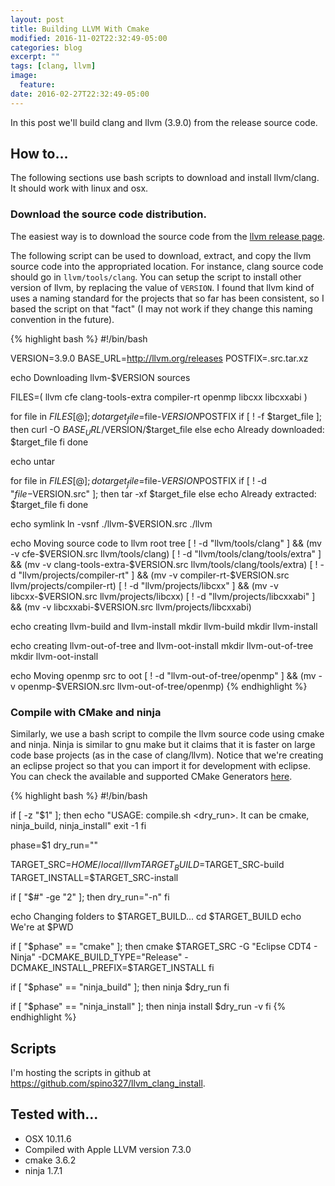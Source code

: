 ```yaml
---
layout: post
title: Building LLVM With Cmake
modified: 2016-11-02T22:32:49-05:00
categories: blog
excerpt: ""
tags: [clang, llvm]
image:
  feature:
date: 2016-02-27T22:32:49-05:00
---
```


In this post we'll build clang and llvm (3.9.0) from the release source code.

## How to...

The following sections use bash scripts to download and install llvm/clang. It should work with linux and osx.

### Download the source code distribution.

The easiest way is to download the source code from the <a target="null" href="http://llvm.org/releases/download.html#3.9.0">llvm release page</a>.

The following script can be used to download, extract, and copy the llvm source code into the appropriated location. For instance, clang source code should go in `llvm/tools/clang`. You can setup the script to install other version of llvm, by replacing the value of `VERSION`. I found that llvm kind of uses a naming standard for the projects that so far has been consistent, so I based the script on that "fact" (I may not work if they change this naming convention in the future). 


{% highlight bash %}
#!/bin/bash

VERSION=3.9.0
BASE_URL=http://llvm.org/releases
POSTFIX=.src.tar.xz

echo Downloading llvm-$VERSION sources

FILES=(
llvm
cfe
clang-tools-extra
compiler-rt
openmp
libcxx
libcxxabi
)

for file in ${FILES[@]}; do
    target_file=$file-$VERSION$POSTFIX
    if [ ! -f $target_file ]; then
        curl -O $BASE_URL/$VERSION/$target_file
    else
        echo Already downloaded: $target_file
    fi
done

echo untar

for file in ${FILES[@]}; do
    target_file=$file-$VERSION$POSTFIX
    if [ ! -d "$file-$VERSION.src" ]; then
        tar -xf $target_file
    else
        echo Already extracted: $target_file
    fi
done

echo symlink
ln -vsnf ./llvm-$VERSION.src ./llvm 

echo Moving source code to llvm root tree
[ ! -d "llvm/tools/clang" ] && (mv -v cfe-$VERSION.src llvm/tools/clang)
[ ! -d "llvm/tools/clang/tools/extra" ] && (mv -v clang-tools-extra-$VERSION.src llvm/tools/clang/tools/extra)
[ ! -d "llvm/projects/compiler-rt" ] && (mv -v compiler-rt-$VERSION.src llvm/projects/compiler-rt)
[ ! -d "llvm/projects/libcxx" ] && (mv -v libcxx-$VERSION.src llvm/projects/libcxx)
[ ! -d "llvm/projects/libcxxabi" ] && (mv -v libcxxabi-$VERSION.src llvm/projects/libcxxabi)

echo creating llvm-build and llvm-install
mkdir llvm-build
mkdir llvm-install

echo creating llvm-out-of-tree and llvm-oot-install
mkdir llvm-out-of-tree
mkdir llvm-oot-install

echo Moving openmp src to oot
[ ! -d "llvm-out-of-tree/openmp" ] && (mv -v openmp-$VERSION.src llvm-out-of-tree/openmp)
{% endhighlight %}

### Compile with CMake and ninja

Similarly, we use a bash script to compile the llvm source code using cmake and ninja. Ninja is similar to gnu make but it claims that it is faster on large code base projects (as in the case of clang/llvm). Notice that we're creating an eclipse project so that you can import it for development with eclipse. You can check the available and supported CMake Generators <a target="null" href="https://cmake.org/cmake/help/v3.6/manual/cmake-generators.7.html">here</a>.

{% highlight bash %}
#!/bin/bash

if [ -z "$1" ]; then
    echo "USAGE: compile.sh <phase> <dry_run>. It can be cmake, ninja_build, ninja_install"
    exit -1
fi

phase=$1
dry_run=""

TARGET_SRC=${HOME}/local/llvm
TARGET_BUILD=$TARGET_SRC-build
TARGET_INSTALL=$TARGET_SRC-install

if [ "$#" -ge "2" ]; then
    dry_run="-n"
fi

echo Changing folders to $TARGET_BUILD...
cd $TARGET_BUILD
echo We\'re at $PWD

if [ "$phase" == "cmake" ]; then
	cmake $TARGET_SRC -G "Eclipse CDT4 - Ninja" -DCMAKE_BUILD_TYPE="Release" -DCMAKE_INSTALL_PREFIX=$TARGET_INSTALL
fi

if [ "$phase" == "ninja_build" ]; then
	ninja $dry_run
fi

if [ "$phase" == "ninja_install" ]; then
	ninja install $dry_run -v
fi
{% endhighlight %}

## Scripts

I'm hosting the scripts in github at <a target="null" href="https://github.com/spino327/llvm_clang_install">https://github.com/spino327/llvm_clang_install</a>.

## Tested with...

* OSX 10.11.6
* Compiled with Apple LLVM version 7.3.0
* cmake 3.6.2
* ninja 1.7.1
